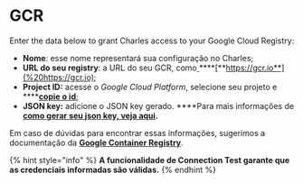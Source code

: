 # GCR

Enter the data below to grant Charles access to your Google Cloud Registry:

* **Nome**: esse nome representará sua configuração no Charles;
* **URL do seu registry**: a URL do seu GCR, como[ ](%20https://gcr.io)\*\*\*\*[**https://gcr.io**](%20https://gcr.io);
* **Project ID:** acesse o _Google Cloud Platform_, selecione seu projeto e ****[**copie o id**;](https://support.google.com/googleapi/answer/7014113?hl=en)
* **JSON key:** adicione o JSON key gerado. ****Para mais informações de [**como gerar seu json key, veja aqui**](https://cloud.google.com/container-registry/docs/advanced-authentication#json-key)**.**

Em caso de dúvidas para encontrar essas informações, sugerimos a documentação da [**Google Container Registry**](https://cloud.google.com/container-registry).

{% hint style="info" %}
**A funcionalidade de Connection Test garante que as credenciais informadas são válidas.**
{% endhint %}

